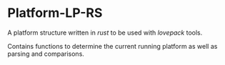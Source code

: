 # Platform-LP-RS
A platform structure written in *rust* to be used with *lovepack* tools.

Contains functions to determine the current running platform as well as parsing and comparisons.
